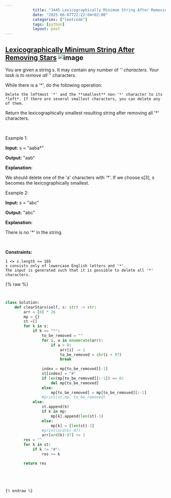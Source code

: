 ```yaml
---
            title: "3445 Lexicographically Minimum String After Removing Stars"
            date: "2025-06-07T22:22:04+02:00"
            categories: ["leetcode"]
            tags: [python]
            layout: post
---
```

            
## [Lexicographically Minimum String After Removing Stars](https://leetcode.com/problems/lexicographically-minimum-string-after-removing-stars) ![image](https://img.shields.io/badge/Difficulty-Medium-orange)

You are given a string s. It may contain any number of '*' characters. Your task is to remove all '*' characters.

While there is a '*', do the following operation:

	Delete the leftmost '*' and the **smallest** non-'*' character to its *left*. If there are several smallest characters, you can delete any of them.

Return the lexicographically smallest resulting string after removing all '*' characters.

 

Example 1:

**Input:** s = "aaba*"

**Output:** "aab"

**Explanation:**

We should delete one of the 'a' characters with '*'. If we choose s[3], s becomes the lexicographically smallest.

Example 2:

**Input:** s = "abc"

**Output:** "abc"

**Explanation:**

There is no '*' in the string.

 

**Constraints:**

	1 <= s.length <= 105
	s consists only of lowercase English letters and '*'.
	The input is generated such that it is possible to delete all '*' characters.

{% raw %}


```python


class Solution:
    def clearStars(self, s: str) -> str:
        arr = [0] * 26
        mp = {}
        st =[]
        for k in s:
            if k == "*":
                to_be_removed = ""
                for i, a in enumerate(arr):
                    if a > 0:
                        arr[i] -= 1
                        to_be_removed = chr(i + 97)
                        break
                
                index = mp[to_be_removed][-1]
                st[index] = "#"
                if len(mp[to_be_removed][:-1]) == 0:
                    del mp[to_be_removed]
                else:
                    mp[to_be_removed] = mp[to_be_removed][:-1]
                #print(st,mp, to_be_removed)
            else:
                st.append(k)
                if k in mp:
                    mp[k].append(len(st)-1)
                else:
                    mp[k] = [len(st)-1]
                #print(ord(k)-97)
                arr[ord(k)-97] += 1
        res = ""
        for k in st:
            if k != "#":
                res += k

        return res


        


{% endraw %}
